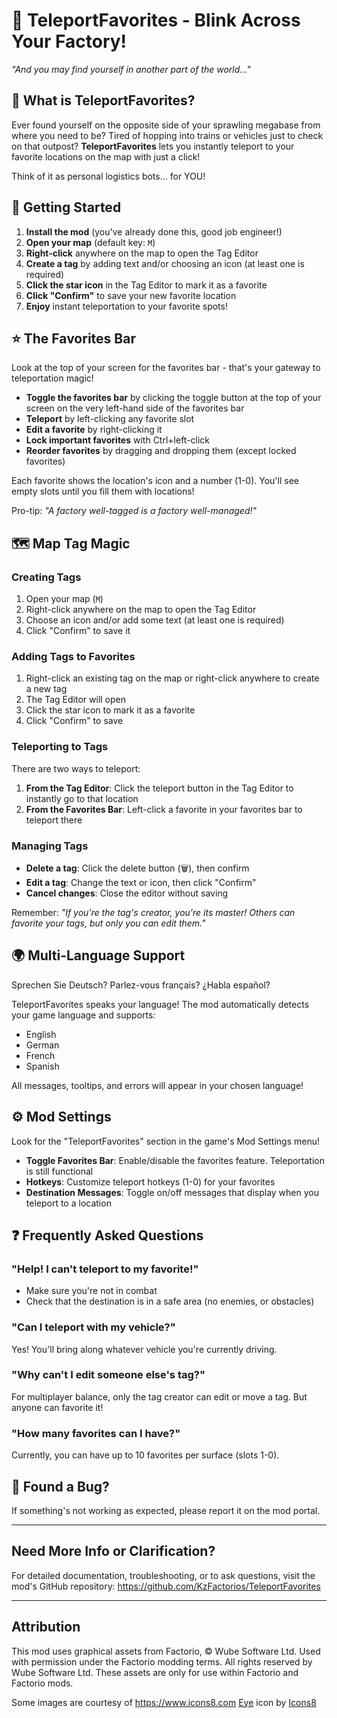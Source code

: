 # 🌟 TeleportFavorites - Blink Across Your Factory!

*"And you may find yourself in another part of the world..."*

## 📖 What is TeleportFavorites?

Ever found yourself on the opposite side of your sprawling megabase from where you need to be? Tired of hopping into trains or vehicles just to check on that outpost? **TeleportFavorites** lets you instantly teleport to your favorite locations on the map with just a click!

Think of it as personal logistics bots... for YOU!

## 🚀 Getting Started

1. **Install the mod** (you've already done this, good job engineer!)
2. **Open your map** (default key: `M`)
3. **Right-click** anywhere on the map to open the Tag Editor
4. **Create a tag** by adding text and/or choosing an icon (at least one is required)
5. **Click the star icon** in the Tag Editor to mark it as a favorite
6. **Click "Confirm"** to save your new favorite location
7. **Enjoy** instant teleportation to your favorite spots!

## ⭐ The Favorites Bar

Look at the top of your screen for the favorites bar - that's your gateway to teleportation magic!

- **Toggle the favorites bar** by clicking the toggle button at the top of your screen on the very left-hand side of the favorites bar
- **Teleport** by left-clicking any favorite slot
- **Edit a favorite** by right-clicking it
- **Lock important favorites** with Ctrl+left-click
- **Reorder favorites** by dragging and dropping them (except locked favorites)

Each favorite shows the location's icon and a number (1-0). You'll see empty slots until you fill them with locations!


Pro-tip: *"A factory well-tagged is a factory well-managed!"*

## 🗺️ Map Tag Magic

### Creating Tags

1. Open your map (`M`)
2. Right-click anywhere on the map to open the Tag Editor
3. Choose an icon and/or add some text (at least one is required)
4. Click "Confirm" to save it

### Adding Tags to Favorites

1. Right-click an existing tag on the map or right-click anywhere to create a new tag
2. The Tag Editor will open
3. Click the star icon to mark it as a favorite
4. Click "Confirm" to save

### Teleporting to Tags

There are two ways to teleport:
1. **From the Tag Editor**: Click the teleport button in the Tag Editor to instantly go to that location
2. **From the Favorites Bar**: Left-click a favorite in your favorites bar to teleport there


### Managing Tags

- **Delete a tag**: Click the delete button (🗑️), then confirm
- **Edit a tag**: Change the text or icon, then click "Confirm"
- **Cancel changes**: Close the editor without saving

Remember: *"If you're the tag's creator, you're its master! Others can favorite your tags, but only you can edit them."*

## 🌍 Multi-Language Support

Sprechen Sie Deutsch? Parlez-vous français? ¿Habla español?

TeleportFavorites speaks your language! The mod automatically detects your game language and supports:
- English
- German
- French
- Spanish

All messages, tooltips, and errors will appear in your chosen language!

## ⚙️ Mod Settings

Look for the "TeleportFavorites" section in the game's Mod Settings menu!

- **Toggle Favorites Bar**: Enable/disable the favorites feature. Teleportation is still functional
- **Hotkeys**: Customize teleport hotkeys (1-0) for your favorites
- **Destination Messages**: Toggle on/off messages that display when you teleport to a location


## ❓ Frequently Asked Questions

### "Help! I can't teleport to my favorite!"
- Make sure you're not in combat
- Check that the destination is in a safe area (no enemies, or obstacles)

### "Can I teleport with my vehicle?"
Yes! You'll bring along whatever vehicle you're currently driving.

### "Why can't I edit someone else's tag?"
For multiplayer balance, only the tag creator can edit or move a tag. But anyone can favorite it!

### "How many favorites can I have?"
Currently, you can have up to 10 favorites per surface (slots 1-0).


## 🐞 Found a Bug?

If something's not working as expected, please report it on the mod portal.

---

## Need More Info or Clarification?

For detailed documentation, troubleshooting, or to ask questions, visit the mod's GitHub repository:
https://github.com/KzFactorios/TeleportFavorites

---

## Attribution

This mod uses graphical assets from Factorio, © Wube Software Ltd. Used with permission under the Factorio modding terms. All rights reserved by Wube Software Ltd. These assets are only for use within Factorio and Factorio mods.

Some images are courtesy of https://www.icons8.com
<a target="_blank" href="https://icons8.com/icon/XcNEegRfACLm/eye">Eye</a> icon by <a target="_blank" href="https://icons8.com">Icons8</a>
